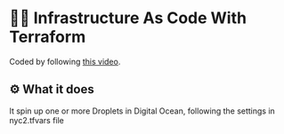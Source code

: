 # 🧑‍💻 Infrastructure As Code With Terraform
Coded by following [this video](https://www.youtube.com/watch?v=dSJ6zenfRK8).

## ⚙️ What it does
It spin up one or more Droplets in Digital Ocean, following the settings in nyc2.tfvars file

<!-- ## ➡️ Running
```
terraform plan -vars
``` -->